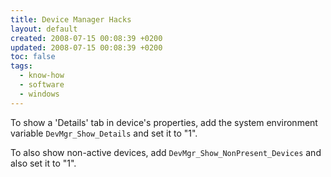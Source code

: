 ```yaml
---
title: Device Manager Hacks
layout: default
created: 2008-07-15 00:08:39 +0200
updated: 2008-07-15 00:08:39 +0200
toc: false
tags:
  - know-how
  - software
  - windows
---
```

To show a 'Details' tab in device's properties, add the system environment variable `DevMgr_Show_Details` and set it
to "1".

To also show non-active devices, add `DevMgr_Show_NonPresent_Devices` and also set it to "1".
